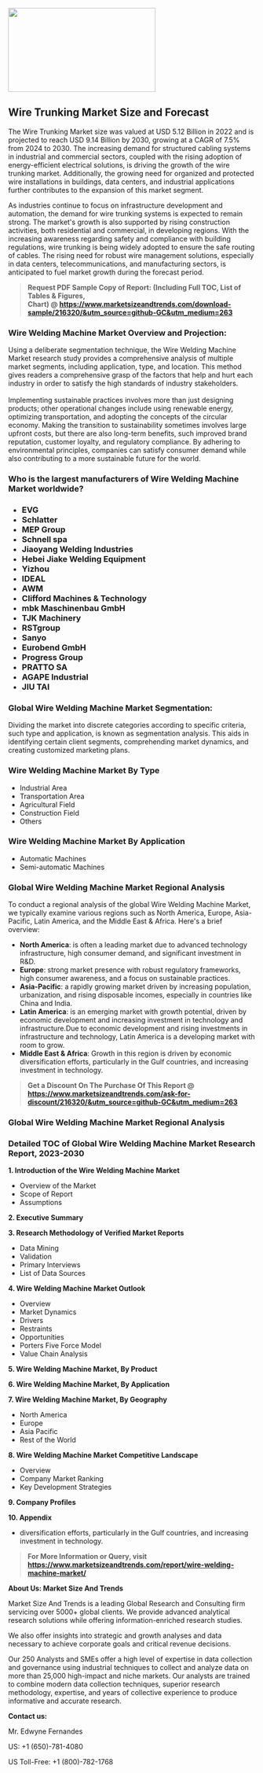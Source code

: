 <p><img class="alignnone size-medium wp-image-20088" src="https://ffe5etoiles.com/wp-content/uploads/2024/12/MST1-300x171.png" alt="" width="300" height="171" /></p><h2>Wire Trunking Market Size and Forecast</h2><p>The Wire Trunking Market size was valued at USD 5.12 Billion in 2022 and is projected to reach USD 9.14 Billion by 2030, growing at a CAGR of 7.5% from 2024 to 2030. The increasing demand for structured cabling systems in industrial and commercial sectors, coupled with the rising adoption of energy-efficient electrical solutions, is driving the growth of the wire trunking market. Additionally, the growing need for organized and protected wire installations in buildings, data centers, and industrial applications further contributes to the expansion of this market segment.</p><p>As industries continue to focus on infrastructure development and automation, the demand for wire trunking systems is expected to remain strong. The market's growth is also supported by rising construction activities, both residential and commercial, in developing regions. With the increasing awareness regarding safety and compliance with building regulations, wire trunking is being widely adopted to ensure the safe routing of cables. The rising need for robust wire management solutions, especially in data centers, telecommunications, and manufacturing sectors, is anticipated to fuel market growth during the forecast period.</p></p><blockquote id="" class=""><strong>Request PDF Sample Copy of Report: (Including Full TOC, List of Tables &amp; Figures, Chart)&nbsp;@&nbsp;<strong><a href="https://www.marketsizeandtrends.com/download-sample/216320/&utm_source=github-GC&utm_medium=263" target="_blank">https://www.marketsizeandtrends.com/download-sample/216320/&utm_source=github-GC&utm_medium=263</a></strong></strong></blockquote><h3 id="" class="">Wire Welding Machine Market&nbsp;Overview and Projection:</h3><p id="" class="">Using a deliberate segmentation technique, the Wire Welding Machine Market research study provides a comprehensive analysis of multiple market segments, including application, type, and location. This method gives readers a comprehensive grasp of the factors that help and hurt each industry in order to satisfy the high standards of industry stakeholders. <br /> <br />Implementing sustainable practices involves more than just designing products; other operational changes include using renewable energy, optimizing transportation, and adopting the concepts of the circular economy. Making the transition to sustainability sometimes involves large upfront costs, but there are also long-term benefits, such improved brand reputation, customer loyalty, and regulatory compliance. By adhering to environmental principles, companies can satisfy consumer demand while also contributing to a more sustainable future for the world.</p><h3 id="" class="">Who is the largest manufacturers of&nbsp;Wire Welding Machine Market worldwide?</h3><h3 class=""><p><ul><li>EVG </li><li> Schlatter </li><li> MEP Group </li><li> Schnell spa </li><li> Jiaoyang Welding Industries </li><li> Hebei Jiake Welding Equipment </li><li> Yizhou </li><li> IDEAL </li><li> AWM </li><li> Clifford Machines & Technology </li><li> mbk Maschinenbau GmbH </li><li> TJK Machinery </li><li> RSTgroup </li><li> Sanyo </li><li> Eurobend GmbH </li><li> Progress Group </li><li> PRATTO SA </li><li> AGAPE Industrial </li><li> JIU TAI</li></ul></p></h3><h3 id="" class="">Global&nbsp;Wire Welding Machine Market Segmentation:</h3><p id="" class="">Dividing the market into discrete categories according to specific criteria, such type and application, is known as segmentation analysis. This aids in identifying certain client segments, comprehending market dynamics, and creating customized marketing plans.</p><h3 id="" class="">Wire Welding Machine Market&nbsp;By Type</h3><p><p><ul><li>Industrial Area</li><li> Transportation Area</li><li> Agricultural Field</li><li> Construction Field</li><li> Others</p></li></ul></p></p><h3 id="" class="">Wire Welding Machine Market&nbsp;By Application</h3><p class=""><p><ul><li>Automatic Machines</li><li> Semi-automatic Machines</li></ul></p></p><h3 id="" class="">Global Wire Welding Machine Market Regional Analysis</h3><p id="" class="">To conduct a regional analysis of the global Wire Welding Machine Market, we typically examine various regions such as North America, Europe, Asia-Pacific, Latin America, and the Middle East &amp; Africa. Here's a brief overview:</p><ul><li><strong>North America</strong>: is often a leading market due to advanced technology infrastructure, high consumer demand, and significant investment in R&amp;D.</li><li><strong>Europe</strong>: strong market presence with robust regulatory frameworks, high consumer awareness, and a focus on sustainable practices.</li><li><strong>Asia-Pacific</strong>: a rapidly growing market driven by increasing population, urbanization, and rising disposable incomes, especially in countries like China and India.</li><li><strong>Latin America</strong>: is an emerging market with growth potential, driven by economic development and increasing investment in technology and infrastructure.Due to economic development and rising investments in infrastructure and technology, Latin America is a developing market with room to grow.</li><li><strong>Middle East &amp; Africa</strong>: Growth in this region is driven by economic diversification efforts, particularly in the Gulf countries, and increasing investment in technology.</li></ul><blockquote id="" class=""><strong>Get a Discount On The Purchase Of This Report @ <strong><a href="https://www.marketsizeandtrends.com/ask-for-discount/216320/&utm_source=github-GC&utm_medium=263" target="_blank">https://www.marketsizeandtrends.com/ask-for-discount/216320/&utm_source=github-GC&utm_medium=263</a></strong></strong></blockquote><h3 id="" class="">Global Wire Welding Machine Market Regional Analysis</h3><h3 id="" class="">Detailed TOC of Global Wire Welding Machine Market Research Report, 2023-2030</h3><p id="" class=""><strong>1. Introduction of the Wire Welding Machine Market</strong></p><ul><li>Overview of the Market</li><li>Scope of Report</li><li>Assumptions</li></ul><p id="" class=""><strong>2. Executive Summary</strong></p><p id="" class=""><strong>3. Research Methodology of Verified Market Reports</strong></p><ul><li>Data Mining</li><li>Validation</li><li>Primary Interviews</li><li>List of Data Sources</li></ul><p id="" class=""><strong>4. Wire Welding Machine Market Outlook</strong></p><ul><li>Overview</li><li>Market Dynamics</li><li>Drivers</li><li>Restraints</li><li>Opportunities</li><li>Porters Five Force Model</li><li>Value Chain Analysis</li></ul><p id="" class=""><strong>5. Wire Welding Machine Market, By Product</strong></p><p id="" class=""><strong>6. Wire Welding Machine Market, By Application</strong></p><p id="" class=""><strong>7. Wire Welding Machine Market, By Geography</strong></p><ul><li>North America</li><li>Europe</li><li>Asia Pacific</li><li>Rest of the World</li></ul><p id="" class=""><strong>8. Wire Welding Machine Market Competitive Landscape</strong></p><ul><li>Overview</li><li>Company Market Ranking</li><li>Key Development Strategies</li></ul><p id="" class=""><strong>9. Company Profiles</strong></p><p id="" class=""><strong>10. Appendix</strong></p><ul><li>diversification efforts, particularly in the Gulf countries, and increasing investment in technology.</li></ul><blockquote id="" class=""><strong>For More Information or Query, visit <strong><strong><a href="https://www.marketsizeandtrends.com/report/wire-welding-machine-market/" target="_blank">https://www.marketsizeandtrends.com/report/wire-welding-machine-market/</a></strong></strong></strong></blockquote><p id="" class=""><strong>About Us: Market Size And Trends</strong></p><p id="" class="">Market Size And Trends is a leading Global Research and Consulting firm servicing over 5000+ global clients. We provide advanced analytical research solutions while offering information-enriched research studies.</p><p id="" class="">We also offer insights into strategic and growth analyses and data necessary to achieve corporate goals and critical revenue decisions.</p><p id="" class="">Our 250 Analysts and SMEs offer a high level of expertise in data collection and governance using industrial techniques to collect and analyze data on more than 25,000 high-impact and niche markets. Our analysts are trained to combine modern data collection techniques, superior research methodology, expertise, and years of collective experience to produce informative and accurate research.</p><p id="" class=""><strong>Contact us:</strong></p><p id="" class="">Mr. Edwyne Fernandes</p><p id="" class="">US: +1 (650)-781-4080</p><p id="" class="">US Toll-Free: +1 (800)-782-1768</p>
